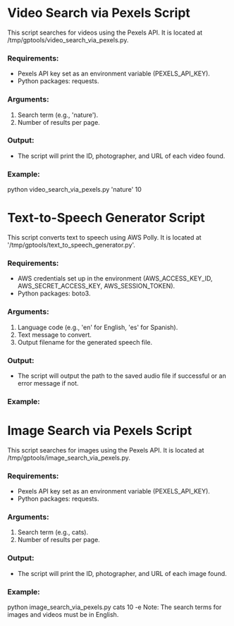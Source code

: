 # Video Search via Pexels Script
This script searches for videos using the Pexels API. It is located at /tmp/gptools/video_search_via_pexels.py.
### Requirements:
- Pexels API key set as an environment variable (PEXELS_API_KEY).
- Python packages: requests.
### Arguments:
1. Search term (e.g., 'nature').
2. Number of results per page.
### Output:
- The script will print the ID, photographer, and URL of each video found.
### Example:
python video_search_via_pexels.py 'nature' 10


# Text-to-Speech Generator Script
This script converts text to speech using AWS Polly. It is located at '/tmp/gptools/text_to_speech_generator.py'.
### Requirements:
- AWS credentials set up in the environment (AWS_ACCESS_KEY_ID, AWS_SECRET_ACCESS_KEY, AWS_SESSION_TOKEN).
- Python packages: boto3.
### Arguments:
1. Language code (e.g., 'en' for English, 'es' for Spanish).
2. Text message to convert.
3. Output filename for the generated speech file.
### Output:
- The script will output the path to the saved audio file if successful or an error message if not.
### Example:


# Image Search via Pexels Script
This script searches for images using the Pexels API. It is located at /tmp/gptools/image_search_via_pexels.py.
### Requirements:
- Pexels API key set as an environment variable (PEXELS_API_KEY).
- Python packages: requests.
### Arguments:
1. Search term (e.g., cats).
2. Number of results per page.
### Output:
- The script will print the ID, photographer, and URL of each image found.
### Example:
python image_search_via_pexels.py cats 10
-e 
Note: The search terms for images and videos must be in English.
